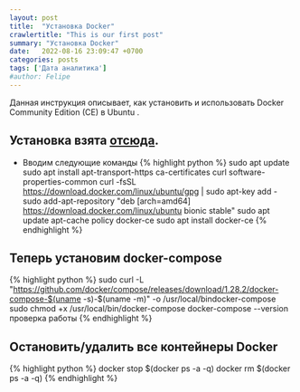 ```yaml
---
layout: post
title:  "Установка Docker"
crawlertitle: "This is our first post"
summary: "Установка Docker"
date:   2022-08-16 23:09:47 +0700
categories: posts
tags: ['Дата аналитика']
#author: Felipe
---
```



Данная инструкция описывает, как установить и использовать Docker Community Edition (CE) в Ubuntu .

## Установка взята [отсюда](https://www.digitalocean.com/community/tutorials/docker-ubuntu-18-04-1-ru). 

* Вводим следующие команды
{% highlight python %}
sudo apt update
sudo apt install apt-transport-https ca-certificates curl software-properties-common
curl -fsSL https://download.docker.com/linux/ubuntu/gpg | sudo apt-key add -
sudo add-apt-repository "deb [arch=amd64] https://download.docker.com/linux/ubuntu bionic stable"
sudo apt update
apt-cache policy docker-ce
sudo apt install docker-ce
{% endhighlight %}

## Теперь установим docker-compose
{% highlight python %}
sudo curl -L "https://github.com/docker/compose/releases/download/1.28.2/docker-compose-$(uname -s)-$(uname -m)" -o /usr/local/bindocker-compose
sudo chmod +x /usr/local/bin/docker-compose
docker-compose --version проверка работы
{% endhighlight %}

## Остановить/удалить все контейнеры Docker
{% highlight python %}
docker stop $(docker ps -a -q)
docker rm $(docker ps -a -q)
{% endhighlight %}


